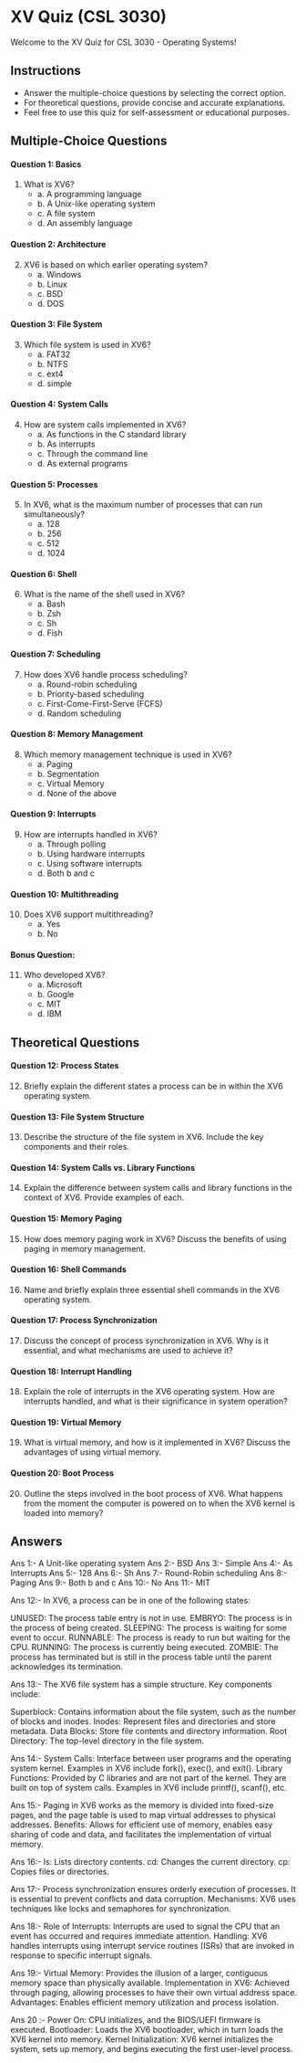 # XV Quiz (CSL 3030)

Welcome to the XV Quiz for CSL 3030 - Operating Systems!



## Instructions
- Answer the multiple-choice questions by selecting the correct option.
- For theoretical questions, provide concise and accurate explanations.
- Feel free to use this quiz for self-assessment or educational purposes.

## Multiple-Choice Questions

#### Question 1: Basics
1. What is XV6?
   - a. A programming language
   - b. A Unix-like operating system
   - c. A file system
   - d. An assembly language

#### Question 2: Architecture
2. XV6 is based on which earlier operating system?
   - a. Windows
   - b. Linux
   - c. BSD
   - d. DOS

#### Question 3: File System
3. Which file system is used in XV6?
   - a. FAT32
   - b. NTFS
   - c. ext4
   - d. simple

#### Question 4: System Calls
4. How are system calls implemented in XV6?
   - a. As functions in the C standard library
   - b. As interrupts
   - c. Through the command line
   - d. As external programs

#### Question 5: Processes
5. In XV6, what is the maximum number of processes that can run simultaneously?
   - a. 128
   - b. 256
   - c. 512
   - d. 1024

#### Question 6: Shell
6. What is the name of the shell used in XV6?
   - a. Bash
   - b. Zsh
   - c. Sh
   - d. Fish

#### Question 7: Scheduling
7. How does XV6 handle process scheduling?
   - a. Round-robin scheduling
   - b. Priority-based scheduling
   - c. First-Come-First-Serve (FCFS)
   - d. Random scheduling

#### Question 8: Memory Management
8. Which memory management technique is used in XV6?
   - a. Paging
   - b. Segmentation
   - c. Virtual Memory
   - d. None of the above

#### Question 9: Interrupts
9. How are interrupts handled in XV6?
   - a. Through polling
   - b. Using hardware interrupts
   - c. Using software interrupts
   - d. Both b and c

#### Question 10: Multithreading
10. Does XV6 support multithreading?
    - a. Yes
    - b. No

#### Bonus Question:
11. Who developed XV6?
    - a. Microsoft
    - b. Google
    - c. MIT
    - d. IBM

## Theoretical Questions

#### Question 12: Process States
12. Briefly explain the different states a process can be in within the XV6 operating system.

#### Question 13: File System Structure
13. Describe the structure of the file system in XV6. Include the key components and their roles.

#### Question 14: System Calls vs. Library Functions
14. Explain the difference between system calls and library functions in the context of XV6. Provide examples of each.

#### Question 15: Memory Paging
15. How does memory paging work in XV6? Discuss the benefits of using paging in memory management.

#### Question 16: Shell Commands
16. Name and briefly explain three essential shell commands in the XV6 operating system.

#### Question 17: Process Synchronization
17. Discuss the concept of process synchronization in XV6. Why is it essential, and what mechanisms are used to achieve it?

#### Question 18: Interrupt Handling
18. Explain the role of interrupts in the XV6 operating system. How are interrupts handled, and what is their significance in system operation?

#### Question 19: Virtual Memory
19. What is virtual memory, and how is it implemented in XV6? Discuss the advantages of using virtual memory.

#### Question 20: Boot Process
20. Outline the steps involved in the boot process of XV6. What happens from the moment the computer is powered on to when the XV6 kernel is loaded into memory?

## Answers

Ans 1:- A Unit-like operating system
Ans 2:- BSD
Ans 3:- Simple
Ans 4:- As Interrupts
Ans 5:- 128
Ans 6:- Sh
Ans 7:- Round-Robin scheduling
Ans 8:- Paging
Ans 9:- Both b and c
Ans 10:- No
Ans 11:- MIT

Ans 12:- In XV6, a process can be in one of the following states:

   UNUSED: The process table entry is not in use.
   EMBRYO: The process is in the process of being created.
   SLEEPING: The process is waiting for some event to occur.
   RUNNABLE: The process is ready to run but waiting for the CPU.
   RUNNING: The process is currently being executed.
   ZOMBIE: The process has terminated but is still in the process table until the parent acknowledges its termination.

Ans 13:- The XV6 file system has a simple structure. Key components include:

   Superblock: Contains information about the file system, such as the number of blocks and inodes.
   Inodes: Represent files and directories and store metadata.
   Data Blocks: Store file contents and directory information.
   Root Directory: The top-level directory in the file system.

Ans 14:-    System Calls: Interface between user programs and the operating system kernel. Examples in XV6 include fork(), exec(), and exit().
            Library Functions: Provided by C libraries and are not part of the kernel. They are built on top of system calls. Examples in XV6 include printf(), scanf(), etc.

Ans 15:-     Paging in XV6 works as the memory is divided into fixed-size pages, and the page table is used to map virtual addresses to physical addresses.
             Benefits: Allows for efficient use of memory, enables easy sharing of code and data, and facilitates the implementation of virtual memory.

Ans 16:- ls: Lists directory contents.
         cd: Changes the current directory.
         cp: Copies files or directories.

Ans 17:-     Process synchronization ensures orderly execution of processes. It is essential to prevent conflicts and data corruption.
             Mechanisms: XV6 uses techniques like locks and semaphores for synchronization.

Ans 18:-     Role of Interrupts: Interrupts are used to signal the CPU that an event has occurred and requires immediate attention.
             Handling: XV6 handles interrupts using interrupt service routines (ISRs) that are invoked in response to specific interrupt signals.

Ans 19:-     Virtual Memory: Provides the illusion of a larger, contiguous memory space than physically available.
             Implementation in XV6: Achieved through paging, allowing processes to have their own virtual address space.
             Advantages: Enables efficient memory utilization and process isolation.
             
Ans 20 :-     Power On: CPU initializes, and the BIOS/UEFI firmware is executed.
              Bootloader: Loads the XV6 bootloader, which in turn loads the XV6 kernel into memory.
              Kernel Initialization: XV6 kernel initializes the system, sets up memory, and begins executing the first user-level process.
